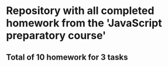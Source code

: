 # Repository with all completed homework from the 'JavaScript preparatory course'
## Total of 10 homework for 3 tasks